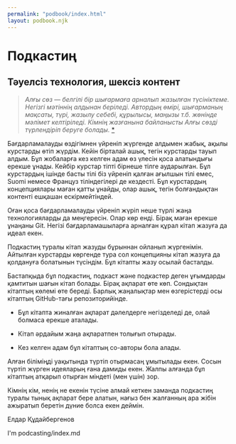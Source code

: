 ```yaml
---
permalink: "podbook/index.html"
layout: podbook.njk
---
```


# Подкастиң

## Тәуелсіз технология, шексіз контент

> _Алғы сөз — белгілі бір шығармаға арналып жазылған түсініктеме. Негізгі мәтіннің алдынан беріледі. Автордың өмірі, шығарманың мақсаты, түрі, жазылу себебі, құрылысы, маңызы т.б. жөнінде мәлімет келтіріледі. Кімнің жазғанына байланысты Алғы сөзді түрлендіріп беруге болады._ [\*](https://w.wiki/8De4)

Бағдарламалауды өздігімнен үйреніп жүргенде алдымен жабық, ақылы курстарды өтіп жүрдім. Кейін бірталай ашық, тегін курстарды тауып алдым. Бұл жобаларға кез келген адам өз үлесін қоса алатындығы ерекше ұнады. Кейбір курстар тіпті бірнеше тілге аударылған. Бұл курстардың ішінде басты тілі біз үйреніп қалған ағылшын тілі емес, Suomi немесе Француз тіліндегілері де кездесті. Бұл курстардың концепциялары маған қатты ұнайды, олар ашық, тегін болғандықтан контенті ешқашан ескірмейтіндей.

Оған қоса бағдарламалауды үйреніп жүріп неше түрлі жаңа технологияларды да меңгересін. Олар көр енді. Бірақ маған ерекше ұнаңаны Git. Негізі бағдарламашыларға арналған құрал кітап жазуға да идеал екен.

Подкастиң туралы кітап жазуды бұрыннан ойланып жүргенімін. Айтылған курстарды көргенде тура сол концепцияны кітап жазуға да қолдануға болатынын түсіндім. Бұл кітапты жазу осылай басталды.

Бастапқыда бұл подкастиң, подкаст және подкастер деген ұғымдарды қамтитын шағын кітап болады. Бірақ ақпарат өте көп. Сондықтан кітаптың көлемі өте береді. Барлық жаңалықтар мен өзгерістерді осы кітаптың GitHub-тағы репозиторийінде.

- Бұл кітапта жиналған ақпарат дәлелдерге негізделеді де, олай болмаса ерекше аталады.

- Кітап әрдайым жаңа ақпаратпен толығып отырады.

- Кез келген адам бұл кітаптың со-авторы бола алады.

Алған біліміңді уақытында түртіп отырмасаң ұмытылады екен. Сосын түртіп жүрген идеяларың ғана дамиды екен. Жалпы алғанда бұл кітаптың атқарып отырған міндеті (мен үшін) зор.

Кімнің кім, ненің не екенін түсіне алмай кеткен заманда подкастиң туралы тынық ақпарат бере алатын, нағыз бен жалғанның ара жібін ажыратып беретін дүние болса екен деймін.

Елдар Құдайбергенов


I'm podcasting/index.md